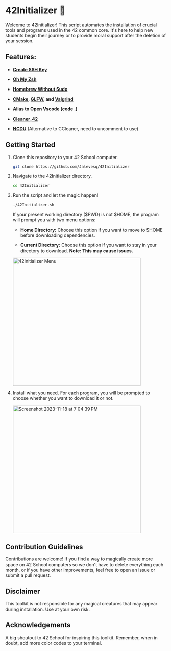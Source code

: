 # 42Initializer 🚀

Welcome to 42Initializer!
This script automates the installation of crucial tools and programs used in the 42 common core.
It's here to help new students begin their journey or to provide moral support after the deletion of your session.

## Features:
- [**Create SSH Key**](https://download.asperasoft.com/download/docs/sync2/3.5.1/admin_osx/webhelp/dita/creating_public_key_cmd.html)

- [**Oh My Zsh**](https://ohmyz.sh/)
  
- **[Homebrew Without Sudo](https://www.scivision.dev/macos-homebrew-non-sudo/)**

- **[CMake](https://formulae.brew.sh/formula/cmake), [GLFW](https://formulae.brew.sh/formula/glfw), and [Valgrind](https://github.com/LouisBrunner/valgrind-macos)**

- **Alias to Open Vscode (code .)**

- **[Cleaner_42](https://github.com/ombhd/Cleaner_42)**

- **[NCDU](https://dev.yorhel.nl/ncdu)** (Alternative to CCleaner, need to uncomment to use)

## Getting Started

1. Clone this repository to your 42 School computer.

    ```bash
    git clone https://github.com/Jalevesq/42Initializer
    ```

2. Navigate to the 42Initializer directory.

    ```bash
    cd 42Initializer
    ```

3. Run the script and let the magic happen!

    ```bash
    ./42Initializer.sh
    ```
    If your present working directory ($PWD) is not $HOME, the program will prompt you with two menu options:

    - **Home Directory:** Choose this option if you want to move to $HOME before downloading dependencies.
    
    - **Current Directory:** Choose this option if you want to stay in your directory to download. **Note: This may cause issues.**

    <img src="https://github.com/Jalevesq/42Initializer/assets/103976653/3ebc4e4e-566f-425e-a80c-6c3563f22738" alt="42Initializer Menu" width="400"/>

4. Install what you need.
    For each program, you will be prompted to choose whether you want to download it or not.

    <img width="400" alt="Screenshot 2023-11-18 at 7 04 39 PM" src="https://github.com/Jalevesq/42Initializer/assets/103976653/bd82c968-6a23-497e-885d-344ed5c16c67">

## Contribution Guidelines

Contributions are welcome! If you find a way to magically create more space on 42 School computers so we don't have to delete everything each month, or if you have other improvements, feel free to open an issue or submit a pull request.

## Disclaimer

This toolkit is not responsible for any magical creatures that may appear during installation. Use at your own risk.

## Acknowledgements

A big shoutout to 42 School for inspiring this toolkit. Remember, when in doubt, add more color codes to your terminal.

